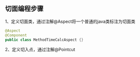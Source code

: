 ## 切面编程步骤
1、定义切面类，通过注解@Aspect将一个普通的java类标注为切面类
```java
@Aspect
@Component
public class MethodTimeCalcAspect {}  
```

2、定义切入点，通过注解@Pointcut

